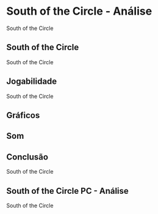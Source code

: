 ---
---

# South of the Circle - Análise

South of the Circle

## South of the Circle

South of the Circle

## Jogabilidade

South of the Circle

## Gráficos


## Som

## Conclusão

South of the Circle

## South of the Circle PC - Análise

South of the Circle
